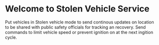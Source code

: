 # Welcome to Stolen Vehicle Service
Put vehicles in Stolen vehicle mode to send continous updates on location to be shared with public safety officials for tracking an recovery. 
Send commands to limit vehicle speed or prevent ignition on at the next ingition cycle. 


